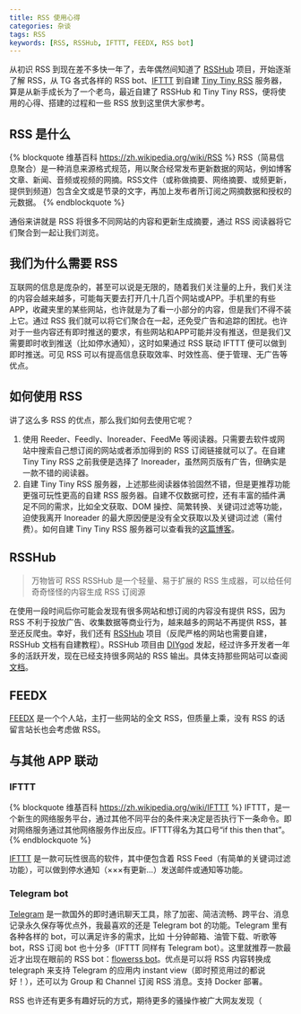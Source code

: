 ```yaml
---
title: RSS 使用心得
categories: 杂谈
tags: RSS
keywords: [RSS, RSSHub, IFTTT, FEEDX, RSS bot]
---
```


从初识 RSS 到现在差不多快一年了，去年偶然间知道了 [RSSHub](https://github.com/DIYgod/RSSHub) 项目，开始逐渐了解 RSS，从 TG 各式各样的 RSS bot、[IFTTT](https://ifttt.com/) 到自建 [Tiny Tiny RSS](https://tt-rss.org/) 服务器，算是从新手成长为了一个老鸟，最近自建了 RSSHub 和 Tiny Tiny RSS，便将使用的心得、搭建的过程和一些 RSS 放到这里供大家参考。

<!-- more -->

## RSS 是什么

{% blockquote 维基百科 https://zh.wikipedia.org/wiki/RSS %}
RSS（简易信息聚合）是一种消息来源格式规范，用以聚合经常发布更新数据的网站，例如博客文章、新闻、音频或视频的网摘。RSS文件（或称做摘要、网络摘要、或频更新，提供到频道）包含全文或是节录的文字，再加上发布者所订阅之网摘数据和授权的元数据。
{% endblockquote %}

通俗来讲就是 RSS 将很多不同网站的内容和更新生成摘要，通过 RSS 阅读器将它们聚合到一起让我们浏览。

## 我们为什么需要 RSS

互联网的信息是庞杂的，甚至可以说是无限的，随着我们关注量的上升，我们关注的内容会越来越多，可能每天要去打开几十几百个网站或APP。手机里的有些 APP，收藏夹里的某些网站，也许就是为了看一小部分的内容，但是我们不得不装上它。通过 RSS 我们就可以将它们聚合在一起，还免受广告和追踪的困扰。也许对于一些内容还有即时推送的要求，有些网站和APP可能并没有推送，但是我们又需要即时收到推送（比如停水通知），这时如果通过 RSS 联动 IFTTT 便可以做到即时推送。可见 RSS 可以有提高信息获取效率、时效性高、便于管理、无广告等优点。

## 如何使用 RSS

讲了这么多 RSS 的优点，那么我们如何去使用它呢？

1. 使用 Reeder、Feedly、Inoreader、FeedMe 等阅读器。只需要去软件或网站中搜索自己想订阅的网站或者添加得到的 RSS 订阅链接就可以了。在自建 Tiny Tiny RSS 之前我便是选择了 Inoreader，虽然网页版有广告，但确实是一款不错的阅读器。
2. 自建 Tiny Tiny RSS 服务器，上述那些阅读器体验固然不错，但是更推荐功能更强可玩性更高的自建 RSS 服务器。自建不仅数据可控，还有丰富的插件满足不同的需求，比如全文获取、DOM 操控、简繁转换、关键词过滤等功能，迫使我离开 Inoreader 的最大原因便是没有全文获取以及关键词过滤（需付费）。如何自建 Tiny Tiny RSS 服务器可以查看我的[这篇博客](https://moonbegonia.xyz/TTRSS搭建教程)。

## RSSHub

>万物皆可 RSS
>RSSHub 是一个轻量、易于扩展的 RSS 生成器，可以给任何奇奇怪怪的内容生成 RSS 订阅源

在使用一段时间后你可能会发现有很多网站和想订阅的内容没有提供 RSS，因为 RSS 不利于投放广告、收集数据等商业行为，越来越多的网站不再提供 RSS，甚至还反爬虫。幸好，我们还有 [RSSHub](https://github.com/DIYgod/RSSHub) 项目（反爬严格的网站也需要自建，RSSHub 文档有自建教程）。RSSHub 项目由 [DIYgod](https://github.com/DIYgod) 发起，经过许多开发者一年多的活跃开发，现在已经支持很多网站的 RSS 输出。具体支持那些网站可以查阅[文档](https://docs.rsshub.app/)。

## FEEDX

[FEEDX](https://feedx.net/) 是一个个人站，主打一些网站的全文 RSS，但质量上乘，没有 RSS 的话留言站长也会考虑做 RSS。

## 与其他 APP 联动

### IFTTT

{% blockquote 维基百科 https://zh.wikipedia.org/wiki/IFTTT %}
IFTTT，是一个新生的网络服务平台，通过其他不同平台的条件来决定是否执行下一条命令。即对网络服务通过其他网络服务作出反应。IFTTT得名为其口号“if this then that”。
{% endblockquote %}

[IFTTT](https://ifttt.com/) 是一款可玩性很高的软件，其中便包含着 RSS Feed（有简单的关键词过滤功能），可以做到停水通知（×××有更新...）发送邮件或通知等功能。

### Telegram bot

[Telegram](https://telegram.org/) 是一款国外的即时通讯聊天工具，除了加密、简洁流畅、跨平台、消息记录永久保存等优点外，我最喜欢的还是 Telegram bot 的功能。Telegram 里有各种各样的 bot，可以满足许多的需求，比如 十分钟邮箱、油管下载、听歌等 bot，RSS 订阅 bot 也十分多（IFTTT 同样有 Telegram bot）。这里就推荐一款最近才出现在眼前的 RSS bot：[flowerss bot](https://github.com/indes/flowerss-bot)。优点是可以将 RSS 内容转换成 telegraph 来支持 Telegram 的应用内 instant view（即时预览用过的都说好！），还可以为 Group 和 Channel 订阅 RSS 消息。支持 Docker 部署。

RSS 也许还有更多有趣好玩的方式，期待更多的骚操作被广大网友发现（
